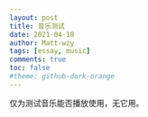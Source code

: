 ```yaml
---
layout: post
title: 音乐测试
date: 2021-04-18
author: Matt-wzy
tags: [essay, music]
comments: true
toc: false
#theme: github-dark-orange
---
```


仅为测试音乐能否播放使用，无它用。

<!-- more -->

<div>
<meting-js server="netease" type="playlist" id="6713520209" autoplay="false" list-max-height=1200px>
</meting-js>
</div>
